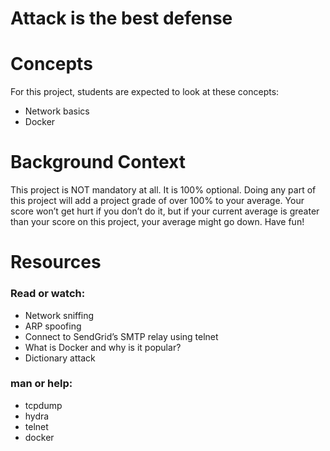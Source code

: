 # Attack is the best defense

# Concepts
For this project, students are expected to look at these concepts:

* Network basics
* Docker
# Background Context
This project is NOT mandatory at all. It is 100% optional. Doing any part of this project will add a project grade of over 100% to your average. Your score won’t get hurt if you don’t do it, but if your current average is greater than your score on this project, your average might go down. Have fun!

# Resources
### Read or watch:

* Network sniffing
* ARP spoofing
* Connect to SendGrid’s SMTP relay using telnet
* What is Docker and why is it popular?
* Dictionary attack
### man or help:

* tcpdump
* hydra
* telnet
* docker
